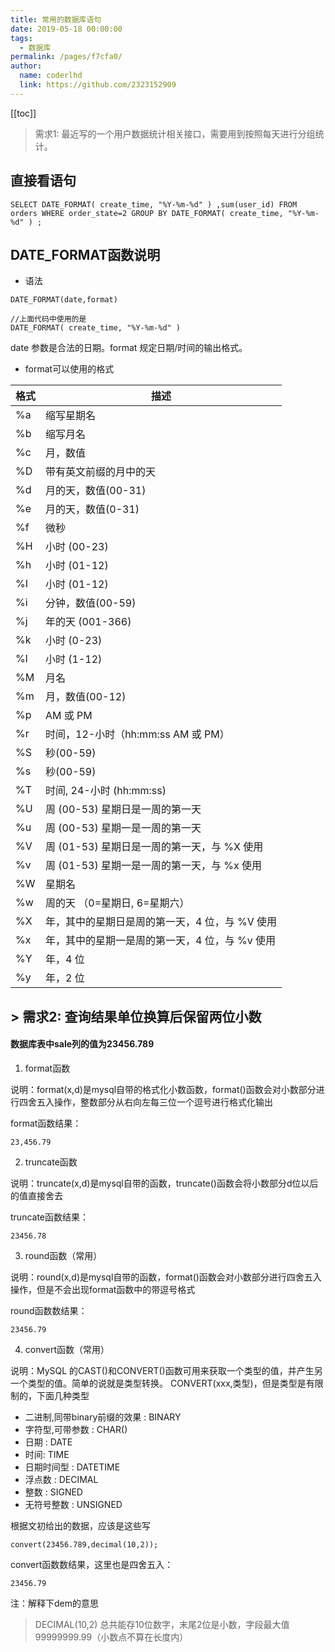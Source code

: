 ```yaml
---
title: 常用的数据库语句
date: 2019-05-18 00:00:00
tags: 
  - 数据库
permalink: /pages/f7cfa0/
author: 
  name: coderlhd
  link: https://github.com/2323152909
---
```

 
[[toc]]

> 需求1: 最近写的一个用户数据统计相关接口，需要用到按照每天进行分组统计。


## 直接看语句 

```
SELECT DATE_FORMAT( create_time, "%Y-%m-%d" ) ,sum(user_id) FROM orders WHERE order_state=2 GROUP BY DATE_FORMAT( create_time, "%Y-%m-%d" ) ;
```
## DATE_FORMAT函数说明

- 语法

```
DATE_FORMAT(date,format)

//上面代码中使用的是
DATE_FORMAT( create_time, "%Y-%m-%d" )
```

date 参数是合法的日期。format 规定日期/时间的输出格式。

- format可以使用的格式


格式  |	描述
---|---
%a  |	缩写星期名
%b|	缩写月名
%c	|月，数值
%D	|带有英文前缀的月中的天
%d	|月的天，数值(00-31)
%e	|月的天，数值(0-31)
%f	|微秒
%H	|小时 (00-23)
%h	|小时 (01-12)
%I	|小时 (01-12)
%i	|分钟，数值(00-59)
%j	|年的天 (001-366)
%k	|小时 (0-23)
%l	|小时 (1-12)
%M	|月名
%m	|月，数值(00-12)
%p	|AM 或 PM
%r	|时间，12-小时（hh:mm:ss AM 或 PM）
%S	|秒(00-59)
%s	|秒(00-59)
%T	|时间, 24-小时 (hh:mm:ss)
%U	|周 (00-53) 星期日是一周的第一天
%u	|周 (00-53) 星期一是一周的第一天
%V	|周 (01-53) 星期日是一周的第一天，与 %X 使用
%v	|周 (01-53) 星期一是一周的第一天，与 %x 使用
%W	|星期名
%w	|周的天 （0=星期日, 6=星期六）
%X	|年，其中的星期日是周的第一天，4 位，与 %V 使用
%x	|年，其中的星期一是周的第一天，4 位，与 %v 使用
%Y	|年，4 位
%y	|年，2 位



## > 需求2: 查询结果单位换算后保留两位小数

#### 数据库表中sale列的值为23456.789
1. format函数 

说明：format(x,d)是mysql自带的格式化小数函数，format()函数会对小数部分进行四舍五入操作，整数部分从右向左每三位一个逗号进行格式化输出

format函数结果： 

```
23,456.79
```

2. truncate函数

说明：truncate(x,d)是mysql自带的函数，truncate()函数会将小数部分d位以后的值直接舍去

truncate函数结果：

```
23456.78
```

3. round函数（常用）

说明：round(x,d)是mysql自带的函数，format()函数会对小数部分进行四舍五入操作，但是不会出现format函数中的带逗号格式

round函数数结果：

```
23456.79
```
4. convert函数（常用）

说明：MySQL 的CAST()和CONVERT()函数可用来获取一个类型的值，并产生另一个类型的值。简单的说就是类型转换。
CONVERT(xxx,类型)，但是类型是有限制的，下面几种类型
-  二进制,同带binary前缀的效果 : BINARY    
-   字符型,可带参数 : CHAR()     
-   日期 : DATE     
-   时间: TIME     
-   日期时间型 : DATETIME     
-   浮点数 : DECIMAL      
-   整数 : SIGNED     
-   无符号整数 : UNSIGNED

根据文初给出的数据，应该是这些写

```
convert(23456.789,decimal(10,2));
```

convert函数数结果，这里也是四舍五入：

```
23456.79
```
注：解释下dem的意思
> DECIMAL(10,2)  总共能存10位数字，末尾2位是小数，字段最大值99999999.99（小数点不算在长度内）
